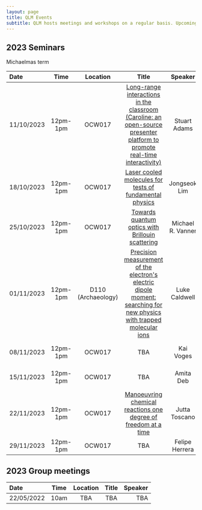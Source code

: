 ```yaml
---
layout: page
title: QLM Events 
subtitle: QLM hosts meetings and workshops on a regular basis. Upcoming events are listed here.
---
```


## 2023 Seminars

Michaelmas term 

|Date  |Time |Location  |Title   |Speaker    |Institution    |
|:---  | :----: | :----:  | :--------:      | :------:      |           --: |
|11/10/2023|12pm-1pm|OCW017|<a href="/events/abstracts/2023 Michaelmas/Stuart Adams">Long-range interactions in the classroom (Caroline: an open-source presenter platform to promote real-time interactivity)</a>|Stuart Adams    |Durham University |
|18/10/2023|12pm-1pm|OCW017|<a href="/events/abstracts/2023 Michaelmas/Jongseok Lim">Laser cooled molecules for tests of fundamental physics</a>|Jongseok Lim    |Imperial College, London |
|25/10/2023|12pm-1pm|OCW017|<a href="/events/abstracts/2023 Michaelmas/Michael Vanner">Towards quantum optics with Brillouin scattering</a>|Michael R. Vanner    |Imperial College, London |
|01/11/2023|12pm-1pm|D110 (Archaeology)|<a href="/events/abstracts/2023 Michaelmas/Luke Caldwell">Precision measurement of the electron's electric dipole moment: searching for new physics with trapped molecular ions </a>|Luke Caldwell    |University College, London |
|08/11/2023|12pm-1pm|OCW017|TBA|Kai Voges    |Imperial College, London |
|15/11/2023|12pm-1pm|OCW017|TBA|Amita Deb    |University of Birmingham |
|22/11/2023|12pm-1pm|OCW017|<a href="/events/abstracts/2023 Michaelmas/Jutta Toscano">Manoeuvring chemical reactions one degree of freedom at a time</a>|Jutta Toscano    |University of Basel |
|29/11/2023|12pm-1pm|OCW017|TBA|Felipe Herrera    |University of Santiago |

## 2023 Group meetings

|Date   |Time |Location |Title   |Speaker    |
|:---   | :----:  | :----:      | :----:      |           --: |
|22/05/2022|10am |TBA    |TBA | TBA |
